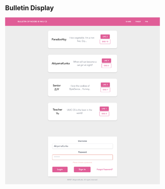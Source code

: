 ## Bulletin Display



![Display](/frontend/installing-tailwindcss-with-vue-cli/src/img/display.png)
